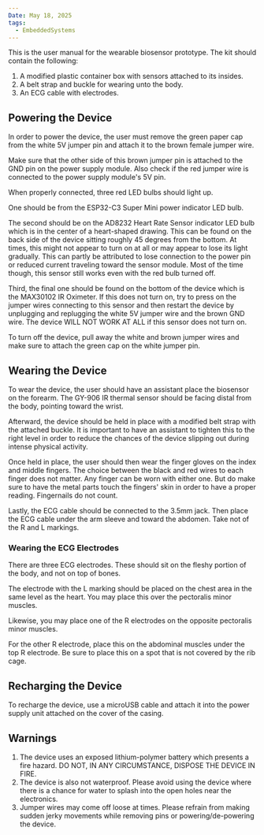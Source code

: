 ```yaml
---
Date: May 18, 2025
tags:
  - EmbeddedSystems
---
```

This is the user manual for the wearable biosensor prototype. The kit should contain the following:
1. A modified plastic container box with sensors attached to its insides.
2. A belt strap and buckle for wearing unto the body.
3. An ECG cable with electrodes.

## Powering the Device
In order to power the device, the user must remove the green paper cap from the white 5V jumper pin and attach it to the brown female jumper wire.

Make sure that the other side of this brown jumper pin is attached to the GND pin on the power supply module. Also check if the red jumper wire is connected to the power supply module's 5V pin.

When properly connected, three red LED bulbs should light up.

One should be from the ESP32-C3 Super Mini power indicator LED bulb.

The second should be on the AD8232 Heart Rate Sensor indicator LED bulb which is in the center of a heart-shaped drawing. This can be found on the back side of the device sitting roughly 45 degrees from the bottom. At times, this might not appear to turn on at all or may appear to lose its light gradually. This can partly be attributed to lose connection to the power pin or reduced current traveling toward the sensor module. Most of the time though, this sensor still works even with the red bulb turned off.

Third, the final one should be found on the bottom of the device which is the MAX30102 IR Oximeter. If this does not turn on, try to press on the jumper wires connecting to this sensor and then restart the device by unplugging and replugging the white 5V jumper wire and the brown GND wire. The device WILL NOT WORK AT ALL if this sensor does not turn on.

To turn off the device, pull away the white and brown jumper wires and make sure to attach the green cap on the white jumper pin.

## Wearing the Device
To wear the device, the user should have an assistant place the biosensor on the forearm. The GY-906 IR thermal sensor should be facing distal from the body, pointing toward the wrist.

Afterward, the device should be held in place with a modified belt strap with the attached buckle. It is important to have an assistant to tighten this to the right level in order to reduce the chances of the device slipping out during intense physical activity.

Once held in place, the user should then wear the finger gloves on the index and middle fingers. The choice between the black and red wires to each finger does not matter. Any finger can be worn with either one. But do make sure to have the metal parts touch the fingers' skin in order to have a proper reading. Fingernails do not count.

Lastly, the ECG cable should be connected to the 3.5mm jack. Then place the ECG cable under the arm sleeve and toward the abdomen. Take not of the R and L markings.

### Wearing the ECG Electrodes
There are three ECG electrodes. These should sit on the fleshy portion of the body, and not on top of bones.

The electrode with the L marking should be placed on the chest area in the same level as the heart. You may place this over the pectoralis minor muscles.

Likewise, you may place one of the R electrodes on the opposite pectoralis minor muscles.

For the other R electrode, place this on the abdominal muscles under the top R electrode. Be sure to place this on a spot that is not covered by the rib cage.

## Recharging the Device
To recharge the device, use a microUSB cable and attach it into the power supply unit attached on the cover of the casing.

## Warnings
1. The device uses an exposed lithium-polymer battery which presents a fire hazard. DO NOT, IN ANY CIRCUMSTANCE, DISPOSE THE DEVICE IN FIRE.
2. The device is also not waterproof. Please avoid using the device where there is a chance for water to splash into the open holes near the electronics.
3. Jumper wires may come off loose at times. Please refrain from making sudden jerky movements while removing pins or powering/de-powering the device.